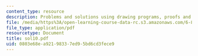 ```yaml
---
content_type: resource
description: Problems and solutions using drawing programs, proofs and solutions.
file: /media/https%3A/open-learning-course-data-rc.s3.amazonaws.com/6-896-theory-of-parallel-hardware-sma-5511-spring-2004/0803e68ea92198337ed95bd6cd3fece9_sol10.pdf
file_type: application/pdf
resourcetype: Document
title: sol10.pdf
uid: 0803e68e-a921-9833-7ed9-5bd6cd3fece9
---
```


